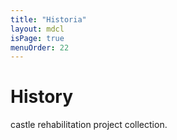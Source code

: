 ```yaml
---
title: "Historia"
layout: mdcl
isPage: true
menuOrder: 22
---
```



# History
castle rehabilitation project collection.
